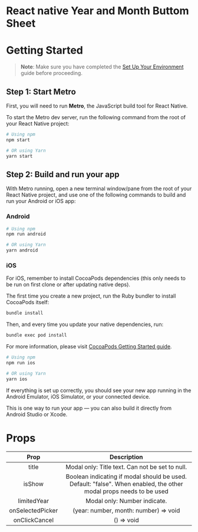 # React native Year and Month Buttom Sheet

# Getting Started

> **Note**: Make sure you have completed the [Set Up Your Environment](https://reactnative.dev/docs/set-up-your-environment) guide before proceeding.

## Step 1: Start Metro

First, you will need to run **Metro**, the JavaScript build tool for React Native.

To start the Metro dev server, run the following command from the root of your React Native project:

```sh
# Using npm
npm start

# OR using Yarn
yarn start
```

## Step 2: Build and run your app

With Metro running, open a new terminal window/pane from the root of your React Native project, and use one of the following commands to build and run your Android or iOS app:

### Android

```sh
# Using npm
npm run android

# OR using Yarn
yarn android
```

### iOS

For iOS, remember to install CocoaPods dependencies (this only needs to be run on first clone or after updating native deps).

The first time you create a new project, run the Ruby bundler to install CocoaPods itself:

```sh
bundle install
```

Then, and every time you update your native dependencies, run:

```sh
bundle exec pod install
```

For more information, please visit [CocoaPods Getting Started guide](https://guides.cocoapods.org/using/getting-started.html).

```sh
# Using npm
npm run ios

# OR using Yarn
yarn ios
```

If everything is set up correctly, you should see your new app running in the Android Emulator, iOS Simulator, or your connected device.

This is one way to run your app — you can also build it directly from Android Studio or Xcode.

# Props

|       Prop       |                                                    Description                                                     |
| :--------------: | :----------------------------------------------------------------------------------------------------------------: |
|      title       |                                  Modal only: Title text. Can not be set to null.                                   |
|      isShow      | Boolean indicating if modal should be used. Default: "false". When enabled, the other modal props needs to be used |
|   limitedYear    |                                            Modal only: Number indicate.                                            |
| onSelectedPicker |                                       (year: number, month: number) => void                                        |
|  onClickCancel   |                                                     () => void                                                     |
